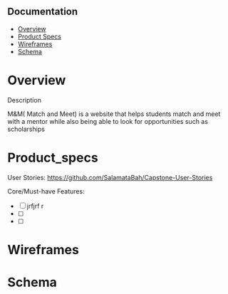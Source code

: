 ## Documentation

* [Overview](#Overview)
* [Product Specs](#Product_specs)
* [Wireframes](#Wireframes)
* [Schema](#Schema)
	
# Overview
Description 

M&M( Match and Meet) is a website that helps students match and meet with a mentor while also being able to look for opportunities such as scholarships


# Product_specs

User Stories: https://github.com/SalamataBah/Capstone-User-Stories

Core/Must-have Features:

- [ ] jrfjrf r
- [ ]
- [ ]




# Wireframes




# Schema


